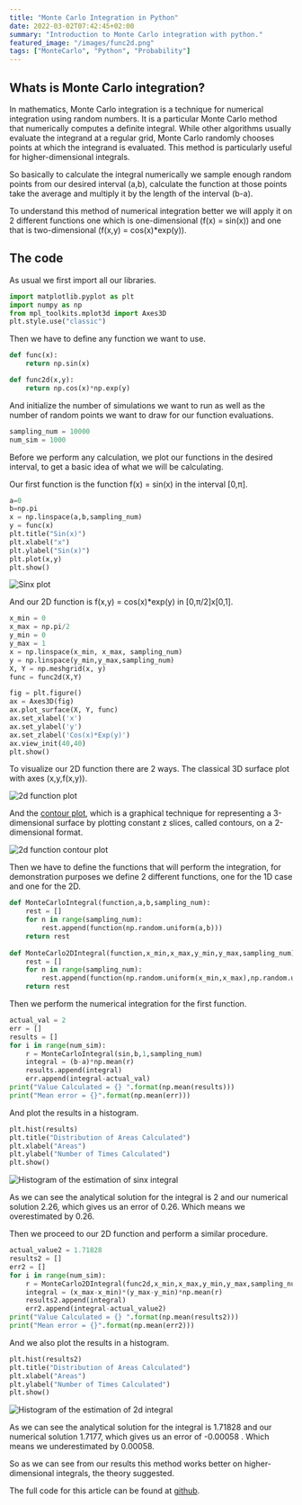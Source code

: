```yaml
---
title: "Monte Carlo Integration in Python"
date: 2022-03-02T07:42:45+02:00
summary: "Introduction to Monte Carlo integration with python."
featured_image: "/images/func2d.png"
tags: ["MonteCarlo", "Python", "Probability"]
---
```


## Whats is Monte Carlo integration?

In mathematics, Monte Carlo integration is a technique for numerical integration using random numbers. It is a particular Monte Carlo method that numerically computes a definite integral. While other algorithms usually evaluate the integrand at a regular grid, Monte Carlo randomly chooses points at which the integrand is evaluated. This method is particularly useful for higher-dimensional integrals.

So basically to calculate the integral numerically we sample enough random points from our desired interval (a,b), calculate the function at those points take the average and multiply it by the length of the interval (b-a).

To understand this method of numerical integration better we will apply it on 2 different functions one which is one-dimensional (f(x) = sin(x)) and one that is two-dimensional (f(x,y) = cos(x)*exp(y)).

## The code

As usual we first import all our libraries.

```python
import matplotlib.pyplot as plt
import numpy as np
from mpl_toolkits.mplot3d import Axes3D
plt.style.use("classic")

```

Then we have to define any function we want to use.

```python
def func(x):
    return np.sin(x)

def func2d(x,y):
    return np.cos(x)*np.exp(y)
```

And initialize the number of simulations we want to run as well as the number of random points we want to draw for our function evaluations.

```python
sampling_num = 10000
num_sim = 1000
```
Before we perform any calculation, we plot our functions in the desired interval, to get a basic idea of what we will be calculating.

Our first function is the function f(x) = sin(x) in the interval [0,π].

```python
a=0
b=np.pi
x = np.linspace(a,b,sampling_num)
y = func(x)
plt.title("Sin(x)")
plt.xlabel("x")
plt.ylabel("Sin(x)")
plt.plot(x,y)
plt.show()
```
![Sinx plot](/images/sinx.png)

And our 2D function is f(x,y) = cos(x)*exp(y) in [0,π/2]x[0,1].

```python
x_min = 0
x_max = np.pi/2
y_min = 0 
y_max = 1
x = np.linspace(x_min, x_max, sampling_num)
y = np.linspace(y_min,y_max,sampling_num)
X, Y = np.meshgrid(x, y)
func = func2d(X,Y)
```
```python
fig = plt.figure()
ax = Axes3D(fig)
ax.plot_surface(X, Y, func)
ax.set_xlabel('x')
ax.set_ylabel('y')
ax.set_zlabel('Cos(x)*Exp(y)')
ax.view_init(40,40) 
plt.show()
```
To visualize our 2D function there are 2 ways. The classical 3D surface plot with axes (x,y,f(x,y)).

![2d function plot](/images/func2d.png)

And the [contour plot](https://en.wikipedia.org/wiki/Contour_line), which is a graphical technique for representing a 3-dimensional surface by plotting constant z slices, called contours, on a 2-dimensional format.

![2d function contour plot](/images/contourfunc2d.png)

Then we have to define the functions that will perform the integration, for demonstration purposes we define 2 different functions, one for the 1D case and one for the 2D.

```python
def MonteCarloIntegral(function,a,b,sampling_num):
    rest = []
    for n in range(sampling_num):
        rest.append(function(np.random.uniform(a,b)))
    return rest
    
def MonteCarlo2DIntegral(function,x_min,x_max,y_min,y_max,sampling_num):
    rest = []
    for n in range(sampling_num):
        rest.append(function(np.random.uniform(x_min,x_max),np.random.uniform(y_min,y_max)))
    return rest
```

Then we perform the numerical integration for the first function.

```python
actual_val = 2
err = []
results = []
for i in range(num_sim):
    r = MonteCarloIntegral(sin,b,1,sampling_num)
    integral = (b-a)*np.mean(r)
    results.append(integral)
    err.append(integral-actual_val)
print("Value Calculated = {} ".format(np.mean(results)))
print("Mean error = {}".format(np.mean(err)))
```

And plot the results in a histogram.

```python
plt.hist(results)
plt.title("Distribution of Areas Calculated")
plt.xlabel("Areas")
plt.ylabel("Number of Times Calculated")
plt.show()
```
![Histogram of the estimation of sinx integral](/images/sinx_hist.png)

As we can see the analytical solution for the integral is 2 and our numerical solution 2.26, which gives us an error of 0.26. Which means we overestimated by 0.26.

Then we proceed to our 2D function and perform a similar procedure.

```python
actual_value2 = 1.71828
results2 = []
err2 = []
for i in range(num_sim):
    r = MonteCarlo2DIntegral(func2d,x_min,x_max,y_min,y_max,sampling_num)
    integral = (x_max-x_min)*(y_max-y_min)*np.mean(r)
    results2.append(integral)
    err2.append(integral-actual_value2)
print("Value Calculated = {} ".format(np.mean(results2)))
print("Mean error = {}".format(np.mean(err2)))
```

And we also plot the results in a histogram. 

```python
plt.hist(results2)
plt.title("Distribution of Areas Calculated")
plt.xlabel("Areas")
plt.ylabel("Number of Times Calculated")
plt.show()
```

![Histogram of the estimation of 2d integral](/images/func2d_hist.png)

As we can see the analytical solution for the integral is 1.71828 and our numerical solution 1.7177, which gives us an error of -0.00058 . Which means we underestimated by 0.00058.

So as we can see from our results this method works better on higher-dimensional integrals, the theory suggested.

The full code for this article can be found at [github](https://github.com/NikosAvg/Blog_Codes/blob/main/montecarintegration.py).